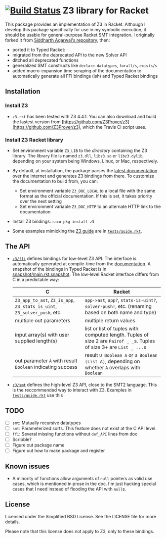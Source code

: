 [![Build Status](https://travis-ci.org/philnguyen/z3-rkt.svg?branch=master)](https://travis-ci.org/philnguyen/z3-rkt) Z3 library for Racket
================================

This package provides an implementation of Z3 in Racket.
Although I develop this package specifically for use in my symbolic execution,
it should be usable for general-purpose Racket SMT integration.
I originally forked it from [Siddharth Agarwal's repository](https://github.com/sid0/z3.rkt), then:
* ported it to Typed Racket:
* migrated from the deprecated API to the new Solver API
* ditched all deprecated functions
* generalized SMT constructs like `declare-datatypes`, `forall/s`, `exists/s`
* added macro-expansion time scraping of the documentation to automatically generate all FFI bindings (ish) and Typed Racket bindings


Installation
----------

### Install Z3

- `z3-rkt` has been tested with Z3 4.4.1. You can also download and build the lastest version from [https://github.com/Z3Prover/z3](https://github.com/Z3Prover/z3), which the Travis CI script uses.

### Install Z3 Racket library

- Set environment variable `Z3_LIB` to the *directory* containing the Z3 library.
The library file is named `z3.dll`, `libz3.so` or `libz3.dylib`, depending on your system being Windows, Linux, or Mac, respectively.

- By default, at installation, the package parses the [latest documentation](http://research.microsoft.com/en-us/um/redmond/projects/z3/code/group__capi.html) over the internet and generates Z3 bindings from there. To customize the documentation to build from, you can:
  + Set environment variable `Z3_DOC_LOCAL` to a local file with the same format as the official documentation. If this is set, it takes priority over the next setting
  + Set environment variable `Z3_DOC_HTTP` to an alternate HTTP link to the documentation

- Install Z3 bindings: `raco pkg install z3`

- Some examples mimicking the [Z3 guide](http://rise4fun.com/Z3/tutorial/guide) are in [`tests/guide.rkt`](https://github.com/philnguyen/z3-rkt/blob/master/z3/tests/guide.rkt).

The API
----------

* [`z3/ffi`](https://github.com/philnguyen/z3.rkt/tree/master/z3/ffi) defines bindings for low-level Z3 API. The interface is automatically generated at compile-time from the [documentation](http://research.microsoft.com/en-us/um/redmond/projects/z3/code/group__capi.html). A snapshot of the bindings in Typed Racket is in [snapshot/main.rkt.snapshot](https://github.com/philnguyen/z3-rkt/blob/master/z3/ffi/snapshot/main.rkt.snapshot). The low-level Racket interface differs from C in a predictable way:
  
  | C                                                                       | Racket
  |-------------------------------------------------------------------------|----------------------------------------
  | `Z3_app_to_ast`, `Z3_is_app`, `Z3_stats_is_uint`, `Z3_solver_push`, etc.| `app->ast`, `app?`, `stats-is-uint?`, `solver-push!`, etc. (renaming based on both name and type)
  | multiple out parameters                                                 | multiple return values
  | input array(s) with user supplied length(s)                             | list or list of tuples with computed length. Tuples of size 2 are `Pairof _ _`s. Tuples of size 3+ are `List _ ...`s
  | out parameter `A` with result `Boolean` indicating success              | result `U Boolean A` or `U Boolean (List A)`, depending on whether `A` overlaps with `Boolean`

* [`z3/smt`](https://github.com/philnguyen/z3.rkt/tree/master/z3/smt) defines the high-level Z3 API, close to the SMT2 language.
  This is the reccommended way to interact with Z3.
  Examples in [`tests/guide.rkt`](https://github.com/philnguyen/z3-rkt/blob/master/z3/tests/guide.rkt) use this
  
TODO
----------

- [ ] `smt`: Mutually recursive datatypes
- [ ] `smt`: Parameterized sorts. This feature does not exist at the C API level.
- [ ] `ffi`: Several missing functions without `def_API` lines from doc
- [ ] Scribble?
- [ ] Figure out package name
- [ ] Figure out how to make package and register

Known issues
-------------

- A minority of functions allow arguments of `null` pointers as valid use cases,
  which is mentioned in prose in the doc.
  I'm just hacking special cases that I need instead of flooding the API with `null`s.


License
-------

Licensed under the Simplified BSD License. See the LICENSE file for more
details.

Please note that this license does not apply to Z3, only to these bindings.
